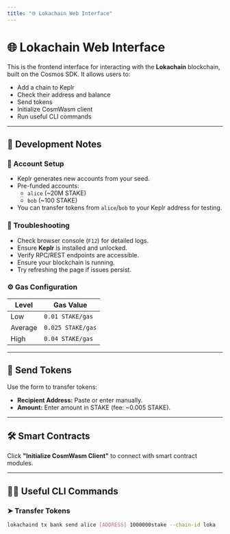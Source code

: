```yaml
---
title: "🌐 Lokachain Web Interface"
---
```


# 🌐 Lokachain Web Interface

This is the frontend interface for interacting with the **Lokachain** blockchain, built on the Cosmos SDK. It allows users to:

- Add a chain to Keplr
- Check their address and balance
- Send tokens
- Initialize CosmWasm client
- Run useful CLI commands

---

## 🔧 Development Notes

### 🧾 Account Setup
- Keplr generates new accounts from your seed.
- Pre-funded accounts:
  - `alice` (~20M STAKE)
  - `bob` (~100 STAKE)
- You can transfer tokens from `alice`/`bob` to your Keplr address for testing.

### 🧪 Troubleshooting
- Check browser console (`F12`) for detailed logs.
- Ensure **Keplr** is installed and unlocked.
- Verify RPC/REST endpoints are accessible.
- Ensure your blockchain is running.
- Try refreshing the page if issues persist.

### ⚙️ Gas Configuration
| Level    | Gas Value         |
|----------|-------------------|
| Low      | `0.01 STAKE/gas`  |
| Average  | `0.025 STAKE/gas` |
| High     | `0.04 STAKE/gas`  |

---

## 💸 Send Tokens

Use the form to transfer tokens:

- **Recipient Address:** Paste or enter manually.
- **Amount:** Enter amount in STAKE (fee: ~0.005 STAKE).

---

## 🛠️ Smart Contracts

Click **"Initialize CosmWasm Client"** to connect with smart contract modules.

---

## 🧑‍💻 Useful CLI Commands

### ➤ Transfer Tokens
```bash
lokachaind tx bank send alice [ADDRESS] 1000000stake --chain-id loka
``` 
